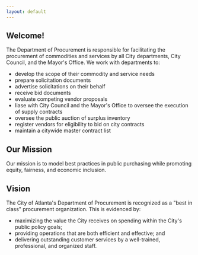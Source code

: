 ```yaml
---
layout: default
---
```


## Welcome!
The Department of Procurement is responsible for facilitating the procurement of commodities and services by all City departments, City Council, and the Mayor's Office. We work with departments to:

- develop the scope of their commodity and service needs  
- prepare solicitation documents  
- advertise solicitations on their behalf
- receive bid documents
- evaluate competing vendor proposals
- liase with City Council and the Mayor's Office to oversee the execution of supply contracts
- oversee the public auction of surplus inventory
- register vendors for eligibility to bid on city contracts
- maintain a citywide master contract list

## Our Mission
Our mission is to model best practices in public purchasing while promoting equity, fairness, and economic inclusion.

## Vision  
The City of Atlanta's Department of Procurement is recognized as a "best in class" procurement organization. This is evidenced by:

- maximizing the value the City receives on spending within the City's public policy goals;
- providing operations that are both efficient and effective; and
- delivering outstanding customer services by a well-trained, professional, and organized staff.

